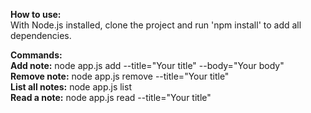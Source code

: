 <b>How to use:</b><br />
With Node.js installed, clone the project and run 'npm install' to add all dependencies.<br />

<b>Commands:</b><br />
<b>Add note:</b> node app.js add --title="Your title" --body="Your body"<br />
<b>Remove note:</b> node app.js remove --title="Your title"<br />
<b>List all notes:</b> node app.js list<br />
<b>Read a note:</b> node app.js read --title="Your title"
